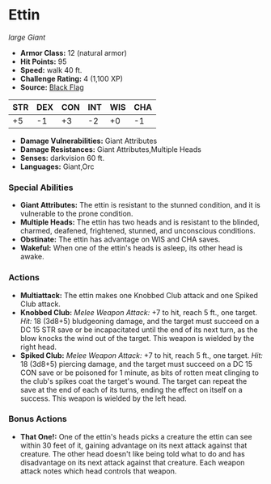 # Ettin

*large* *Giant*

- **Armor Class:** 12 (natural armor)
- **Hit Points:** 95 
- **Speed:** walk 40 ft.
- **Challenge Rating:** 4 (1,100 XP)
- **Source:** [Black Flag](https://koboldpress.com/kpstore/product/tovrpg-pg-mv/)

| STR | DEX | CON | INT | WIS | CHA |
| --- | --- | --- | --- | --- | --- |
| +5 | -1 | +3 | -2 | +0 | -1 |

- **Damage Vulnerabilities:** Giant Attributes
- **Damage Resistances:** Giant Attributes,Multiple Heads
- **Senses:** darkvision 60 ft.
- **Languages:** Giant,Orc

### Special Abilities

- **Giant Attributes:** The ettin is resistant to the stunned condition, and it is vulnerable to the prone condition.
- **Multiple Heads:** The ettin has two heads and is resistant to the blinded, charmed, deafened, frightened, stunned, and unconscious conditions.
- **Obstinate:** The ettin has advantage on WIS and CHA saves.
- **Wakeful:** When one of the ettin's heads is asleep, its other head is awake.

### Actions

- **Multiattack:** The ettin makes one Knobbed Club attack and one Spiked Club attack.
- **Knobbed Club:** _Melee Weapon Attack:_ +7 to hit, reach 5 ft., one target. _Hit:_ 18 (3d8+5) bludgeoning damage, and the target must succeed on a DC 15 STR save or be incapacitated until the end of its next turn, as the blow knocks the wind out of the target. This weapon is wielded by the right head.
- **Spiked Club:** _Melee Weapon Attack:_ +7 to hit, reach 5 ft., one target. _Hit:_ 18 (3d8+5) piercing damage, and the target must succeed on a DC 15 CON save or be poisoned for 1 minute, as bits of rotten meat clinging to the club's spikes coat the target's wound. The target can repeat the save at the end of each of its turns, ending the effect on itself on a success. This weapon is wielded by the left head.

### Bonus Actions

- **That One!:** One of the ettin's heads picks a creature the ettin can see within 30 feet of it, gaining advantage on its next attack against that creature. The other head doesn't like being told what to do and has disadvantage on its next attack against that creature. Each weapon attack notes which head controls that weapon.
